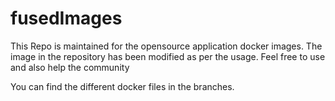 # fusedImages

This Repo is maintained for the opensource application docker images. 
The image in the repository has been modified as per the usage.
Feel free to use and also help the community

You can find the different docker files in the branches.
